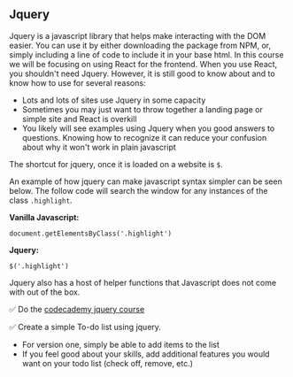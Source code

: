 ## Jquery
Jquery is a javascript library that helps make interacting with the DOM easier. You can use it by either downloading the package from NPM, or, simply including a line of code to include it in your base html. In this course we will be focusing on using React for the frontend. When you use React, you shouldn't need Jquery. However, it is still good to know about and to know how to use for several reasons:
* Lots and lots of sites use Jquery in some capacity
* Sometimes you may just want to throw together a landing page or simple site and React is overkill
* You likely will see examples using Jquery when you good answers to questions. Knowing how to recognize it can reduce your confusion about why it won't work in plain javascript

The shortcut for jquery, once it is loaded on a website is `$`.

An example of how jquery can make javascript syntax simpler can be seen below. The follow code will search the window for any instances of the class `.highlight`.

**Vanilla Javascript:**
```
document.getElementsByClass('.highlight')
```
**Jquery:**
```
$('.highlight')
```

Jquery also has a host of helper functions that Javascript does not come with out of the box.

:white_check_mark: Do the [codecademy jquery course](https://www.codecademy.com/learn/jquery)

:white_check_mark: Create a simple To-do list using jquery.
* For version one, simply be able to add items to the list
* If you feel good about your skills, add additional features you would want on your todo list (check off, remove, etc.)